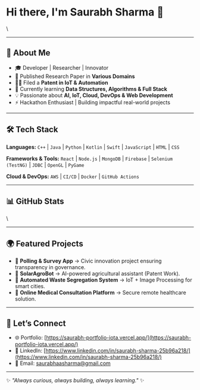 # Hi there, I'm Saurabh Sharma 👋

\\

---

## 🚀 About Me

* 🎓 Developer | Researcher | Innovator
* 📜 Published Research Paper in **Various Domains**
* 🧑‍💻 Filed a **Patent in IoT & Automation**
* 🌱 Currently learning **Data Structures, Algorithms & Full Stack**
* 💡 Passionate about **AI, IoT, Cloud, DevOps & Web Development**
* ⚡ Hackathon Enthusiast | Building impactful real-world projects

---

## 🛠️ Tech Stack

**Languages:**
`C++` | `Java` | `Python` | `Kotlin` | `Swift` | `JavaScript` | `HTML` | `CSS`

**Frameworks & Tools:**
`React` | `Node.js` | `MongoDB` | `Firebase` | `Selenium (TestNG)` | `JDBC` | `OpenGL` | `PyGame`

**Cloud & DevOps:**
`AWS` | `CI/CD` | `Docker` | `GitHub Actions`

---

## 📊 GitHub Stats

\\

---

## 🌍 Featured Projects

* 🔹 **Polling & Survey App** → Civic innovation project ensuring transparency in governance.
* 🔹 **SolarAgroBot** → AI-powered agricultural assistant (Patent Work).
* 🔹 **Automated Waste Segregation System** → IoT + Image Processing for smart cities.
* 🔹 **Online Medical Consultation Platform** → Secure remote healthcare solution.

---

## 🤝 Let’s Connect

* 🌐 Portfolio: [https://saurabh-portfolio-iota.vercel.app/](https://saurabh-portfolio-iota.vercel.app/)
* 💼 LinkedIn: [https://www.linkedin.com/in/saurabh-sharma-25b96a218/](https://www.linkedin.com/in/saurabh-sharma-25b96a218/)
* 📧 Email: [saurabhaasharma@gmail.com](mailto:saurabhaasharma@gmail.com)

---

✨ *"Always curious, always building, always learning."* ✨
